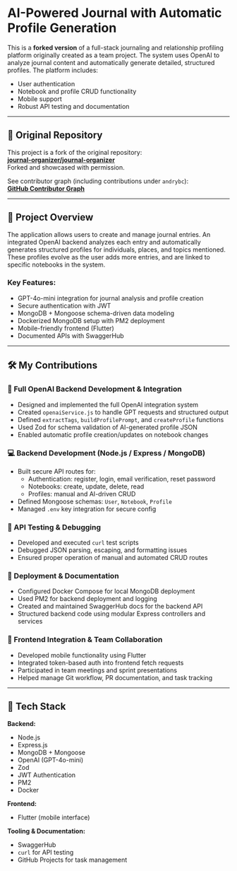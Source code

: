 # AI-Powered Journal with Automatic Profile Generation

This is a **forked version** of a full-stack journaling and relationship profiling platform originally created as a team project. The system uses OpenAI to analyze journal content and automatically generate detailed, structured profiles. The platform includes:

- User authentication
- Notebook and profile CRUD functionality
- Mobile support
- Robust API testing and documentation

---

## 🔗 Original Repository

This project is a fork of the original repository:  
**[journal-organizer/journal-organizer](https://github.com/journal-organizer/journal-organizer)**  
Forked and showcased with permission.

See contributor graph (including contributions under `andrybc`):  
**[GitHub Contributor Graph](https://github.com/journal-organizer/journal-organizer/graphs/contributors)**

---

## 📌 Project Overview

The application allows users to create and manage journal entries. An integrated OpenAI backend analyzes each entry and automatically generates structured profiles for individuals, places, and topics mentioned. These profiles evolve as the user adds more entries, and are linked to specific notebooks in the system.

### Key Features:
- GPT-4o-mini integration for journal analysis and profile creation
- Secure authentication with JWT
- MongoDB + Mongoose schema-driven data modeling
- Dockerized MongoDB setup with PM2 deployment
- Mobile-friendly frontend (Flutter)
- Documented APIs with SwaggerHub

---

## 🛠️ My Contributions

### 🧠 Full OpenAI Backend Development & Integration
- Designed and implemented the full OpenAI integration system
- Created `openaiService.js` to handle GPT requests and structured output
- Defined `extractTags`, `buildProfilePrompt`, and `createProfile` functions
- Used Zod for schema validation of AI-generated profile JSON
- Enabled automatic profile creation/updates on notebook changes

### 💻 Backend Development (Node.js / Express / MongoDB)
- Built secure API routes for:
  - Authentication: register, login, email verification, reset password
  - Notebooks: create, update, delete, read
  - Profiles: manual and AI-driven CRUD
- Defined Mongoose schemas: `User`, `Notebook`, `Profile`
- Managed `.env` key integration for secure config

### 🧪 API Testing & Debugging
- Developed and executed `curl` test scripts
- Debugged JSON parsing, escaping, and formatting issues
- Ensured proper operation of manual and automated CRUD routes

### 🚀 Deployment & Documentation
- Configured Docker Compose for local MongoDB deployment
- Used PM2 for backend deployment and logging
- Created and maintained SwaggerHub docs for the backend API
- Structured backend code using modular Express controllers and services

### 📱 Frontend Integration & Team Collaboration
- Developed mobile functionality using Flutter
- Integrated token-based auth into frontend fetch requests
- Participated in team meetings and sprint presentations
- Helped manage Git workflow, PR documentation, and task tracking

---

## 🧰 Tech Stack

**Backend:**
- Node.js
- Express.js
- MongoDB + Mongoose
- OpenAI (GPT-4o-mini)
- Zod
- JWT Authentication
- PM2
- Docker

**Frontend:**
- Flutter (mobile interface)

**Tooling & Documentation:**
- SwaggerHub
- `curl` for API testing
- GitHub Projects for task management
